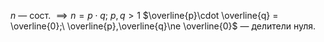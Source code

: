 $n$ — сост. $\implies n=p\cdot q;\ p,q>1$
$\overline{p}\cdot \overline{q} = \overline{0};\ \overline{p},\overline{q}\ne \overline{0}$ — делители нуля.
